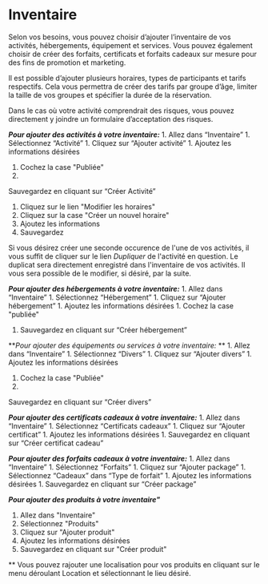 # Inventaire

Selon vos besoins, vous pouvez choisir d’ajouter l’inventaire de vos activités, hébergements, équipement et services. Vous pouvez également choisir de créer des forfaits, certificats et forfaits cadeaux sur mesure pour des fins de promotion et marketing. 

Il est possible d’ajouter plusieurs horaires, types de participants et tarifs respectifs. Cela vous permettra de créer des tarifs par groupe d’âge, limiter la taille de vos groupes et spécifier la durée de la réservation. 

Dans le cas où votre activité comprendrait des risques, vous pouvez directement y joindre un formulaire d’acceptation des risques. 

***Pour ajouter des activités à  votre inventaire:***
1. 
Allez dans “Inventaire” 
1. 
Sélectionnez “Activité” 
1. 
Cliquez sur “Ajouter activité”
1. 
Ajoutez les informations désirées
1. Cochez la case "Publiée"
1. 
Sauvegardez en cliquant sur “Créer Activité”
1. Cliquez sur le lien "Modifier les horaires"
2. Cliquez sur la case "Créer un nouvel horaire"
3. Ajoutez les informations
4. Sauvegardez

Si vous désirez créer une seconde occurence de l'une de vos activités, il vous suffit de cliquer sur le lien *Dupliquer* de l'activité en question. Le duplicat sera directement enregistré dans l'inventaire de vos activités. Il vous sera possible de le modifier, si désiré, par la suite. 

***Pour ajouter des hébergements à votre inventaire:***
1. 
Allez dans “Inventaire” 
1. 
Sélectionnez “Hébergement”
1. 
Cliquez sur “Ajouter hébergement”
1. 
Ajoutez les informations désirées
1. 
Cochez la case "publiée"
1. Sauvegardez en cliquant sur “Créer hébergement”

***Pour ajouter des équipements ou services à votre inventaire:* **
1. 
Allez dans “Inventaire” 
1. 
Sélectionnez  “Divers”
1. 
Cliquez sur “Ajouter divers”
1. 
Ajoutez les informations désirées 
1. Cochez la case "Publiée"
1. 
Sauvegardez en cliquant sur “Créer divers”

***Pour ajouter des certificats cadeaux à votre inventaire:***
1. 
Allez dans “Inventaire”
1. 
Sélectionnez “Certificats cadeaux”
1. 
Cliquez sur “Ajouter certificat” 
1. 
Ajoutez les informations désirées
1. 
Sauvegardez en cliquant sur “Créer certificat cadeau”

***Pour ajouter des forfaits cadeaux à votre inventaire:***
1. 
Allez dans “Inventaire”
1. 
Sélectionnez “Forfaits”
1. 
Cliquez sur “Ajouter package”
1. 
Sélectionnez “Cadeaux” dans “Type de forfait”
1. 
Ajoutez les informations désirées
1. 
Sauvegardez en cliquant sur “Créer package”


***Pour ajouter des produits à votre inventaire"***
1. Allez dans "Inventaire"
2. Sélectionnez "Produits"
3. Cliquez sur "Ajouter produit"
4. Ajoutez les informations désirées
5. Sauvegardez en cliquant sur "Créer produit"

** Vous pouvez rajouter une localisation pour vos produits en cliquant sur le menu déroulant  Location et sélectionnant le lieu désiré.
